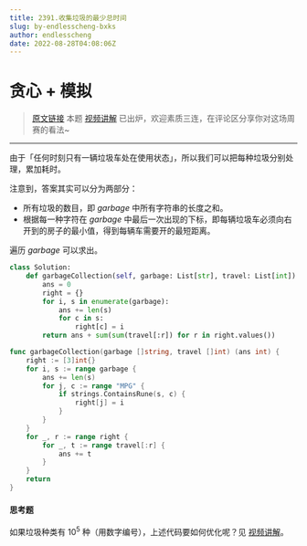 ```yaml
---
title: 2391.收集垃圾的最少总时间
slug: by-endlesscheng-bxks
author: endlesscheng
date: 2022-08-28T04:08:06Z
---
```

# 贪心 + 模拟
 
> [原文链接](https://leetcode.cn/problems/minimum-amount-of-time-to-collect-garbage/solution/by-endlesscheng-bxks)
本题 [视频讲解](https://www.bilibili.com/video/BV1mG411V7fj) 已出炉，欢迎素质三连，在评论区分享你对这场周赛的看法~

---

由于「任何时刻只有一辆垃圾车处在使用状态」，所以我们可以把每种垃圾分别处理，累加耗时。

注意到，答案其实可以分为两部分：

- 所有垃圾的数目，即 $\textit{garbage}$ 中所有字符串的长度之和。
- 根据每一种字符在 $\textit{garbage}$ 中最后一次出现的下标，即每辆垃圾车必须向右开到的房子的最小值，得到每辆车需要开的最短距离。

遍历 $\textit{garbage}$ 可以求出。

```py [sol1-Python3]
class Solution:
    def garbageCollection(self, garbage: List[str], travel: List[int]) -> int:
        ans = 0
        right = {}
        for i, s in enumerate(garbage):
            ans += len(s)
            for c in s:
                right[c] = i
        return ans + sum(sum(travel[:r]) for r in right.values())
```

```go [sol1-Go]
func garbageCollection(garbage []string, travel []int) (ans int) {
	right := [3]int{}
	for i, s := range garbage {
		ans += len(s)
		for j, c := range "MPG" {
			if strings.ContainsRune(s, c) {
				right[j] = i
			}
		}
	}
	for _, r := range right {
		for _, t := range travel[:r] {
			ans += t
		}
	}
	return
}
```

#### 思考题

如果垃圾种类有 $10^5$ 种（用数字编号），上述代码要如何优化呢？见 [视频讲解](https://www.bilibili.com/video/BV1mG411V7fj)。

